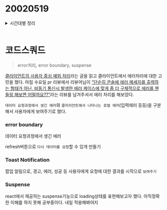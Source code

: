 # 20020519

<details>
<summary>시간대별 정리</summary>

### 아침

pr 반영

useSetTimout분리

### 오전

suspense 이해,,,,

### 오후

error boundary

비동기요청

### 저녁

context로 타이머를 두면 (reducer 에서 관리하면) 전체가 state를 쓰는 전체상태가 다시 리렌더링되지 않나

toast notification

</details>
<br>

# 코드스쿼드

> error처리, error boundary, suspense

[클라이언트의 사용자 중심 예외 처리](https://jbee.io/react/error-declarative-handling-2/)라는 글을 읽고 클라이언트에서 에러처리에 대한 고민을 했다. 마침 수요일 pr 리뷰에서 리뷰어님이 [“단순히 콘솔에 에러 메세지를 출력하는 형태가 아닌, 비동기 통신시 발생한 에러 케이스에 맞게 좀 더 구체적으로 에러를 핸들링 해보면 어떨까요??”](https://github.com/codesquad-members-2022/fe-vm/pull/68#discussion_r875999419)라는 리뷰를 남겨주셔서 에러 처리를 해보았다.

`데이터 요청과정에서 생긴 에러`와 `클라이언트에서 나타나는 로컬 에러`(입력에러 등등)을 구분해서 사용자에게 보여주기로 했다.

### error boundary

데이터 요청과정에서 생긴 에러

refresh버튼으로 `다시 데이터를 요청`할 수 있게 만들기

### Toast Notification

팝업 알림으로, 경고, 에러, 성공 등 사용자에게 요청에 대한 결과를 시작으로 `보여주기`

### Suspense

react에서 제공하는 suspense기능으로 loading상태를 표현해보고자 했다. 아직정확한 이해를 하지 못해 공부중이다. 내일 적용해봐야지
